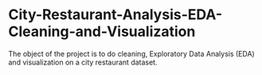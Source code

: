 # City-Restaurant-Analysis-EDA-Cleaning-and-Visualization
The object of the project is to do cleaning, Exploratory Data Analysis (EDA) and visualization on a city restaurant dataset.
